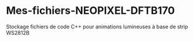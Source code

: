 # Mes-fichiers-NEOPIXEL-DFTB170

Stockage fichiers de code C++ pour animations lumineuses à base de strip WS2812B
